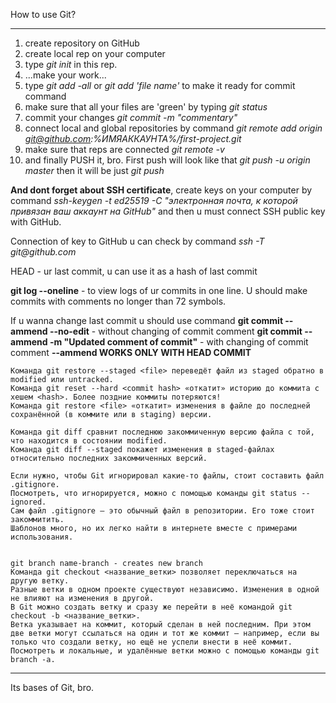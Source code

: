 How to use Git?

----

1. create repository on GitHub
2. create local rep on your computer
3. type _git init_ in this rep.
4. ...make your work...
5. type _git add -all_ or _git add 'file name'_ to make it ready for commit command
6. make sure that all your files are 'green' by typing _git status_
7. commit your changes _git commit -m "commentary"_
8. connect local and global repositories by command _git remote add origin git@github.com:%ИМЯАККАУНТА%/first-project.git_
9. make sure that reps are connected _git remote -v_
10. and finally PUSH it, bro. First push will look like that _git push -u origin master_ then it will be just _git push_

**And dont forget about SSH certificate**, create keys on your computer by command _ssh-keygen -t ed25519 -C "электронная почта, к которой привязан ваш аккаунт на GitHub"_ and then u must connect SSH public key with GitHub.

Connection of key to GitHub u can check by command _ssh -T git@github.com_

HEAD - ur last commit, u can use it as a hash of last commit

**git log --oneline** - to view logs of ur commits in one line. 
U should make commits with comments no longer than 72 symbols.


If u wanna change last commit u should use command
**git commit --ammend --no-edit** - without changing of commit comment
**git commit --ammend -m "Updated comment of commit"** - with changing of commit comment
**--ammend WORKS ONLY WITH HEAD COMMIT**

    Команда git restore --staged <file> переведёт файл из staged обратно в modified или untracked.
    Команда git reset --hard <commit hash> «откатит» историю до коммита с хешем <hash>. Более поздние коммиты потеряются!
    Команда git restore <file> «откатит» изменения в файле до последней сохранённой (в коммите или в staging) версии.

    Команда git diff сравнит последнюю закоммиченную версию файла с той, что находится в состоянии modified.
    Команда git diff --staged покажет изменения в staged-файлах относительно последних закоммиченных версий.

    Если нужно, чтобы Git игнорировал какие-то файлы, стоит составить файл .gitignore.
    Посмотреть, что игнорируется, можно с помощью команды git status --ignored.
    Сам файл .gitignore — это обычный файл в репозитории. Его тоже стоит закоммитить.
    Шаблонов много, но их легко найти в интернете вместе с примерами использования.


    git branch name-branch - creates new branch
    Команда git checkout <название_ветки> позволяет переключаться на другую ветку.
    Разные ветки в одном проекте существуют независимо. Изменения в одной не влияют на изменения в другой.
    В Git можно создать ветку и сразу же перейти в неё командой git checkout -b <название_ветки>.
    Ветка указывает на коммит, который сделан в ней последним. При этом две ветки могут ссылаться на один и тот же коммит — например, если вы только что создали ветку, но ещё не успели внести в неё коммит.
    Посмотреть и локальные, и удалённые ветки можно с помощью команды git branch -a.

----

Its bases of Git, bro. 
